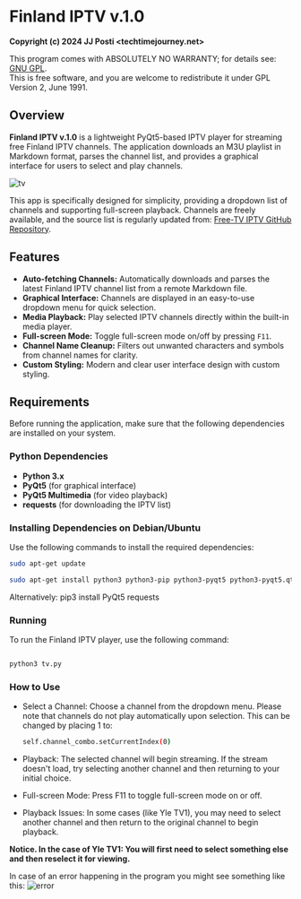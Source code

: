 # Finland IPTV v.1.0

**Copyright (c) 2024 JJ Posti <techtimejourney.net>**

This program comes with ABSOLUTELY NO WARRANTY; for details see: [GNU GPL](http://www.gnu.org/copyleft/gpl.html).  
This is free software, and you are welcome to redistribute it under GPL Version 2, June 1991.

## Overview

**Finland IPTV v.1.0** is a lightweight PyQt5-based IPTV player for streaming free Finland IPTV channels. The application downloads an M3U playlist in Markdown format, parses the channel list, and provides a graphical interface for users to select and play channels.

![tv](https://github.com/user-attachments/assets/eec172ec-d0bd-43d9-a889-669c2f691b8a)

This app is specifically designed for simplicity, providing a dropdown list of channels and supporting full-screen playback. Channels are freely available, and the source list is regularly updated from: [Free-TV IPTV GitHub Repository](https://github.com/Free-TV/IPTV).

## Features

- **Auto-fetching Channels:** Automatically downloads and parses the latest Finland IPTV channel list from a remote Markdown file.
- **Graphical Interface:** Channels are displayed in an easy-to-use dropdown menu for quick selection.
- **Media Playback:** Play selected IPTV channels directly within the built-in media player.
- **Full-screen Mode:** Toggle full-screen mode on/off by pressing `F11`.
- **Channel Name Cleanup:** Filters out unwanted characters and symbols from channel names for clarity.
- **Custom Styling:** Modern and clear user interface design with custom styling.

## Requirements

Before running the application, make sure that the following dependencies are installed on your system.

### Python Dependencies

- **Python 3.x**
- **PyQt5** (for graphical interface)
- **PyQt5 Multimedia** (for video playback)
- **requests** (for downloading the IPTV list)

### Installing Dependencies on Debian/Ubuntu

Use the following commands to install the required dependencies:

```bash
sudo apt-get update

sudo apt-get install python3 python3-pip python3-pyqt5 python3-pyqt5.qtmultimedia python3-requests ```

```

Alternatively: pip3 install PyQt5 requests 

### Running

To run the Finland IPTV player, use the following command:

```bash 

python3 tv.py
```

### How to Use

- Select a Channel: Choose a channel from the dropdown menu. Please note that channels do not play automatically upon selection.
  This can be changed by placing 1 to:

  ```bash
  self.channel_combo.setCurrentIndex(0)
  ```

- Playback: The selected channel will begin streaming. If the stream doesn't load, try selecting another channel and then returning to your initial choice.

- Full-screen Mode: Press F11 to toggle full-screen mode on or off.

- Playback Issues: In some cases (like Yle TV1), you may need to select another channel and then return to the original channel to begin playback.


<b> Notice. In the case of Yle TV1: You will first need to select something else and then reselect it for viewing. </b>

In case of an error happening in the program you might see something like this: ![error](https://github.com/user-attachments/assets/78187f6c-4ecc-4774-8501-657d69126785)



